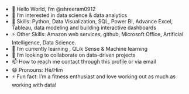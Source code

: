 - 👋 Hello World, I’m @shreeram0912
- 👀 I’m interested in data science & data analytics
- 👋 Skills: Python, Data Visualization, SQL, Power BI, Advance Excel, Tableau, data modeling and building interactive dashboards
- ⚡ Other Skills: Amazon web services, github, Microsoft Office, Artificial Intelligence, Data Science.
- 🌱 I’m currently learning , QLik Sense & Machine learning
- 💞️ I’m looking to collaborate on data-driven projects
- 📫 How to reach me contact through this profile or via email
- 😄 Pronouns: He/Him
- ⚡ Fun fact:  I’m a fitness enthusiast and love working out as much as working with data!

<!---
shreeram0912/shreeram0912 is a ✨ special ✨ repository because its `README.md` (this file) appears on your GitHub profile.
You can click the Preview link to take a look at your changes.
--->
